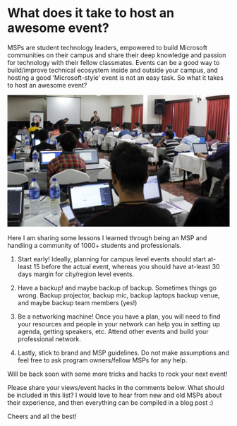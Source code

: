 # What does it take to host an awesome event?

MSPs are student technology leaders, empowered to build Microsoft communities on their campus and share their deep knowledge and passion for technology with their fellow classmates. Events can be a good way to build/improve technical ecosystem inside and outside your campus, and hosting a good ‘Microsoft-style’ event is not an easy task. So what it takes to host an awesome event?

![tech-event](https://raw.githubusercontent.com/yashrajnayak/awesome-event/master/mstcindore.JPG)

Here I am sharing some lessons I learned through being an MSP and handling a community of 1000+ students and professionals.

1) Start early! Ideally, planning for campus level events should start at-least 15 before the actual event, whereas you should have at-least 30 days margin for city/region level events.

2) Have a backup! and maybe backup of backup. Sometimes things go wrong. Backup projector, backup mic, backup laptops backup venue, and maybe backup team members (yes!)
3) Be a networking machine! Once you have a plan, you will need to find your resources and people in your network can help you in setting up agenda, getting speakers, etc. Attend other events and build your professional network.

3) Lastly, stick to brand and MSP guidelines. Do not make assumptions and feel free to ask program owners/fellow MSPs for any help. 

Will be back soon with some more tricks and hacks to rock your next event!

Please share your views/event hacks in the comments below. What should be included in this list? I would love to hear from new and old MSPs about their experience, and then everything can be compiled in a blog post :)

Cheers and all the best!
